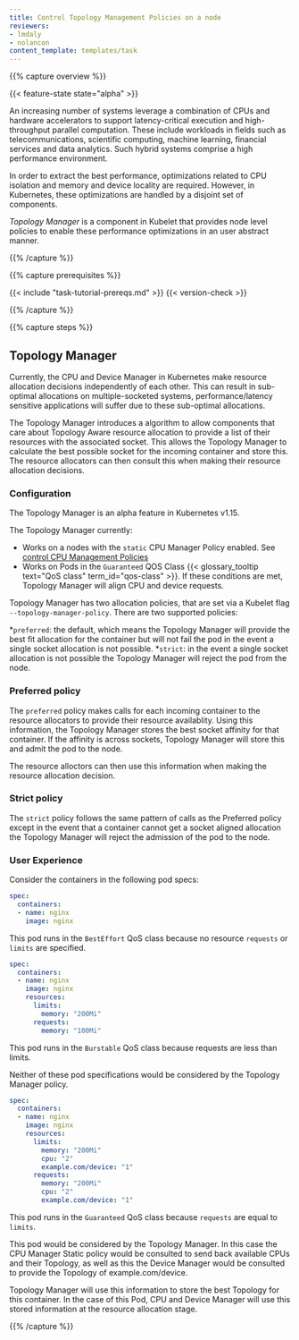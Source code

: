 ```yaml
---
title: Control Topology Management Policies on a node
reviewers:
- lmdaly
- nolancon
content_template: templates/task
---
```


{{% capture overview %}}

{{< feature-state state="alpha" >}}

An increasing number of systems leverage a combination of CPUs and hardware accelerators to support latency-critical execution and high-throughput parallel computation. These include workloads in fields such as telecommunications, scientific computing, machine learning, financial services and data analytics. Such hybrid systems comprise a high performance environment.

In order to extract the best performance, optimizations related to CPU isolation and memory and device locality are required. However, in Kubernetes, these optimizations are handled by a disjoint set of components.

_Topology Manager_ is a component in Kubelet that provides node level policies to enable these performance optimizations in an user abstract manner.

{{% /capture %}}


{{% capture prerequisites %}}

{{< include "task-tutorial-prereqs.md" >}} {{< version-check >}}

{{% /capture %}}

{{% capture steps %}}

## Topology Manager

Currently, the CPU and Device Manager in Kubernetes make resource allocation decisions independently of each other.
This can result in sub-optimal allocations on multiple-socketed systems, performance/latency sensitive applications
will suffer due to these sub-optimal allocations.

The Topology Manager introduces a algorithm to allow components that care about Topology Aware resource allocation to provide
a list of their resources with the associated socket. This allows the Topology Manager to calculate the best possible socket for
the incoming container and store this. The resource allocators can then consult this when making their resource allocation decisions.

### Configuration

The Topology Manager is an alpha feature in Kubernetes v1.15. 

The Topology Manager currently:
* Works on a nodes with the `static` CPU Manager Policy enabled. See [control CPU Management Policies](https://kubernetes.io/docs/tasks/administer-cluster/cpu-management-policies/)
* Works on Pods in the `Guaranteed` QOS Class {{< glossary_tooltip text="QoS class" term_id="qos-class" >}}. 
If these conditions are met, Topology Manager will align CPU and device requests.

Topology Manager has two allocation policies, that are set via a Kubelet flag `--topology-manager-policy`.
There are two supported policies:

*`preferred`: the default, which means the Topology Manager will provide the best fit allocation for the container
but will not fail the pod in the event a single socket allocation is not possible.
*`strict`: in the event a single socket allocation is not possible the Topology Manager will reject the pod from
the node.

### Preferred policy

The `preferred` policy makes calls for each incoming container to the resource 
allocators to provide their resource availablity.
Using this information, the Topology Manager stores the 
best socket affinity for that container. If the affinity is across
sockets, Topology Manager will store this and admit the pod to the node.

The resource alloctors can then use this information when making the 
resource allocation decision.

### Strict policy

The `strict` policy follows the same pattern of calls as the Preferred policy 
except in the event that a container cannot get a socket aligned allocation the
Topology Manager will reject the admission of the pod to the node.

### User Experience

Consider the containers in the following pod specs:

```yaml
spec:
  containers:
  - name: nginx
    image: nginx
```

This pod runs in the `BestEffort` QoS class because no resource `requests` or
`limits` are specified.

```yaml
spec:
  containers:
  - name: nginx
    image: nginx
    resources:
      limits:
        memory: "200Mi"
      requests:
        memory: "100Mi"
```

This pod runs in the `Burstable` QoS class because requests are less than limits.

Neither of these pod specifications would be considered by the Topology Manager policy.

```yaml
spec:
  containers:
  - name: nginx
    image: nginx
    resources:
      limits:
        memory: "200Mi"
        cpu: "2"
        example.com/device: "1"
      requests:
        memory: "200Mi"
        cpu: "2"
        example.com/device: "1"
```

This pod runs in the `Guaranteed` QoS class because `requests` are equal to `limits`.

This pod would be considered by the Topology Manager. In this case the CPU Manager Static policy would be consulted to send back available CPUs and their Topology, as well as this the Device Manager would be consulted to provide the Topology of example.com/device.

Topology Manager will use this information to store the best Topology for this container. In the case of this Pod, CPU and Device Manager will use this stored information at the resource allocation stage.

{{% /capture %}}

